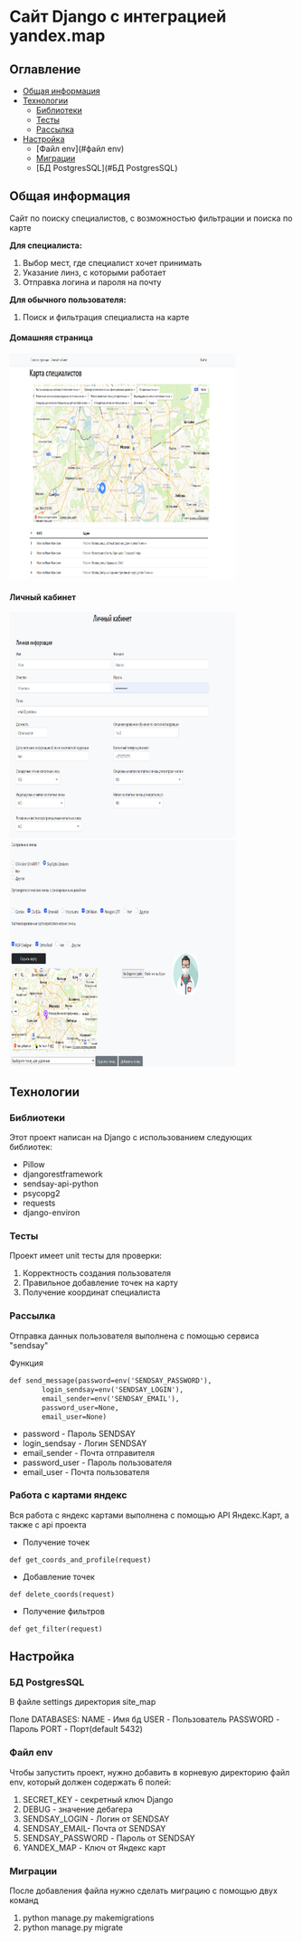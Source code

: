 # Сайт Django c интеграцией yandex.map

## Оглавление

* [Общая информация](#общая-информация)
* [Технологии](#технологии)
    * [Библиотеки](#библиотеки)
    * [Тесты](#тесты)
    * [Рассылка](#рассылка)
* [Настройка](#настройка)
    * [Файл env](#файл env)
    * [Миграции](#Миграции)
    * [БД PostgresSQL](#БД PostgresSQL)

## Общая информация

Сайт по поиску специалистов, с возможностью фильтрации и поиска по карте

**Для специалиста:**

1. Выбор мест, где специалист хочет принимать
2. Указание линз, с которыми работает
3. Отправка логина и пароля на почту

**Для обычного пользователя:**

1. Поиск и фильтрация специалиста на карте

#### Домашняя страница

<img src="media\home-page.svg" height="400" alt="Главная страница" width="400" title="Главная страница">

#### Личный кабинет

<img src="media\lk1.svg" width="400" height="400" title="Личный кабинет" alt="Личный кабинет">
<img src="media\lk2.svg" width="400" height="400" title="Личный кабинет" alt="Личный кабинет">

## Технологии

### Библиотеки

Этот проект написан на Django с использованием следующих библиотек:

+ Pillow
+ djangorestframework
+ sendsay-api-python
+ psycopg2
+ requests
+ django-environ

### Тесты

Проект имеет unit тесты для проверки:

1. Корректность создания пользователя
2. Правильное добавление точек на карту
3. Получение координат специалиста

### Рассылка

Отправка данных пользователя выполнена с помощью сервиса "sendsay"

Функция

```
def send_message(password=env('SENDSAY_PASSWORD'),
        login_sendsay=env('SENDSAY_LOGIN'),
        email_sender=env('SENDSAY_EMAIL'),
        password_user=None,
        email_user=None)
```

* password - Пароль SENDSAY
* login_sendsay - Логин SENDSAY
* email_sender - Почта отправителя
* password_user - Пароль пользователя
* email_user - Почта пользователя

### Работа с картами яндекс

Вся работа с яндекс картами выполнена с помощью API Яндекс.Карт, а также с api проекта

* Получение точек

```
def get_coords_and_profile(request)
```

* Добавление точек

```
def delete_coords(request)
```

* Получение фильтров

```
def get_filter(request)
```

## Настройка

### БД PostgresSQL

В файле settings директория site_map

Поле DATABASES:
NAME - Имя бд
USER - Пользователь
PASSWORD - Пароль
PORT - Порт(default 5432)

### Файл env

Чтобы запустить проект, нужно добавить в корневую директорию файл env, который должен содержать 6 полей:

1. SECRET_KEY - секретный ключ Django
2. DEBUG - значение дебагера
3. SENDSAY_LOGIN - Логин от SENDSAY
4. SENDSAY_EMAIL- Почта от SENDSAY
5. SENDSAY_PASSWORD - Пароль от SENDSAY
6. YANDEX_MAP - Ключ от Яндекс карт

### Миграции

После добавления файла нужно сделать миграцию с помощью двух команд

1. python manage.py makemigrations
2. python manage.py migrate      




